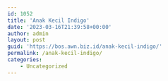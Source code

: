 ```yaml
---
id: 1052
title: 'Anak Kecil Indigo'
date: '2023-03-16T21:39:58+00:00'
author: admin
layout: post
guid: 'https://bos.awn.biz.id/anak-kecil-indigo/'
permalink: /anak-kecil-indigo/
categories:
    - Uncategorized
---
```


